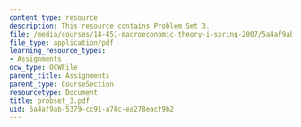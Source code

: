 ```yaml
---
content_type: resource
description: This resource contains Problem Set 3.
file: /media/courses/14-451-macroeconomic-theory-i-spring-2007/5a4af9ab5379cc91a78cea278eacf9b2_probset_3.pdf
file_type: application/pdf
learning_resource_types:
- Assignments
ocw_type: OCWFile
parent_title: Assignments
parent_type: CourseSection
resourcetype: Document
title: probset_3.pdf
uid: 5a4af9ab-5379-cc91-a78c-ea278eacf9b2
---
```

